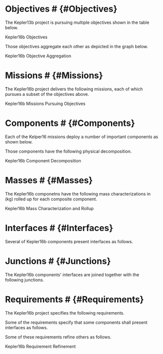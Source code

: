 # Objectives # {#Objectives}

The Kepler13b project is pursuing multiple objectives shown in the table below.

<div id='figure1'></div>
<script type="text/javascript" src="json/objectives1.json"></script>
<script>tabulate(data, '#figure1');</script>
<figcaption>Kepler16b Objectives</figcaption>

Those objectives aggregate each other as depicted in the graph below.

<div id='figure2'></div>
<script type="text/javascript" src="json/objectives2.json"></script>
<script>drawGraph(data, '#figure2', 500, 200)</script>
<figcaption>Kepler16b Objective Aggregation</figcaption>

# Missions # {#Missions}

ُThe Kepler16b project delivers the following missions, each of which pursues a subset of the objectives above.

<div id='figure3'></div>
<script type="text/javascript" src="json/missions2.json"></script>
<script>drawTree(data, '#figure3', "Missions", false, 960, 300, 150)</script>
<figcaption>Kepler16b Missions Pursuing Objectives</figcaption>

# Components # {#Components}

Each of the Kelper16 missions deploy a number of important components as shown below.

<div id='figure4'></div>
<script type="text/javascript" src="json/components2.json"></script>
<script>treeTable(data, '#figure4')</script>

Those components have the following physical decomposition.

<div id='figure5'></div>
<script type="text/javascript" src="json/components1.json"></script>
<script>drawTree(data, '#figure5', "Components", true, 960, 350, 250)</script>
<figcaption>Kepler16b Component Decomposition</figcaption>

# Masses # {#Masses}

The Kepler16b componetns have the following mass characterizations in (kg) rolled up for each composite component.

<div id='figure6'></div>
<script type="text/javascript" src="json/masses.json"></script>
<script>drawTree(rollup(data, ["c1_id", "c1_fullname", "c2_id", "c2_fullname", "c1_mass"]), '#figure6', "Mass Rollup", true, 960, 350, 250)</script>
<figcaption>Kepler16b Mass Characterization and Rollup</figcaption>

# Interfaces # {#Interfaces}

Several of Kepler16b components present interfaces as follows.

<div id='figure7'></div>
<script type="text/javascript" src="json/interfaces.json"></script>
<script>treeTable(data, '#figure7')</script>

# Junctions # {#Junctions}

The Kepler16b components' interfaces are joined together with the following junctions.

<div id='figure8'></div>
<script type="text/javascript" src="json/junctions.json"></script>
<script>tabulate(data, '#figure8')</script>

# Requirements # {#Requirements}

The Kepler16b project specifies the following requirements.

<div id='figure9'></div>
<script type="text/javascript" src="json/requirements1.json"></script>
<script>tabulate(data, '#figure9')</script>

Some of the requirements specify that some components shall present interfaces as follows.

<div id='figure10'></div>
<script type="text/javascript" src="json/requirements2.json"></script>
<script>tabulate(data, '#figure10')</script>

Some of these requirements refine others as follows.

<div id='figure11'></div>
<script type="text/javascript" src="json/requirements3.json"></script>
<script>drawGraph(data, '#figure11', 500, 300)</script>
<figcaption>Kepler16b Requirement Refinement</figcaption>